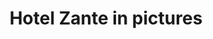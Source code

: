---
image: "/images/blog/post/blog_post2.jpg"
title: "Hotel Zante in pictures"
name: "JOHN DOE"
blog_date: 2015-08-16T11:00:00+05:30
comments: "68 COMMENTS"
weight: "200"
display: "display"
show: "none"
tags: [ hotel zante , zakynthos ] 
archive: "august"

text: "Lorem ipsum dolor sit amet, consectetuer adipiscing elit, sed diam nonummy nibh euismod tincidunt ut laoreet dolore magna aliquam erat volutpat. Ut wisi enim ad minim veniam, quis nostrud exerci tation ullamcorper suscipit lobortis nisl ut aliquip ex ea commodo consequat. Duis autem vel eum iriure dolor in hendrerit in vulputate velit esse molestie consequat, vel illum dolore eu feugiat nulla facilisis at vero eros et accumsan et iusto odio dignissim qui blandit praesent luptatum zzril delenit..."
content: "Lorem ipsum dolor sit amet, cons ectetuer adipiscing elit, sed diam nonummy nibh euismod tincidunt ut laoreet dolore..."
btn_url: "Read More"
    
archive:
  - archive_date:  2016-05-01T11:00:00+05:30
    total: "21"
    
  - archive_date:  2016-06-01T11:00:00+05:30
    total: "24"
    
  - archive_date:  2016-07-01T11:00:00+05:30
    total: "38"
    
  - archive_date:  2016-08-01T11:00:00+05:30
    total: "11"  
---